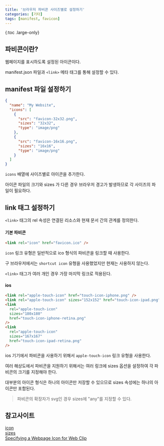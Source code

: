 ```yaml
---
title: '브라우저 파비콘 사이즈별로 설정하기'
categories: [기타]
tags: [manifest, favicon]
---
```


{:toc .large-only}

## 파비콘이란?

웹페이지를 표시하도록 설정된 아이콘이다.

manifest.json 파일과 `<link>` 메타 태그를 통해 설정할 수 있다.

## manifest 파일 설정하기

```json
{
  "name": "My Website",
  "icons": [
    {
      "src": "favicon-32x32.png",
      "sizes": "32x32",
      "type": "image/png"
    },
    {
      "src": "favicon-16x16.png",
      "sizes": "16x16",
      "type": "image/png"
    }
  ]
}
```

`icons` 배열에 사이즈별로 아이콘을 추가한다.

아이콘 파일의 크기와 sizes 가 다른 경우 브라우저 경고가 발생하므로 각 사이즈의 파일이 필요하다.

## link 태그 설정하기

`<link>` 태그의 rel 속성은 연결된 리소스와 현재 문서 간의 관계를 정의한다.

#### 기본 파비콘

```html
<link rel="icon" href="favicon.ico" />
```

`icon` 링크 유형은 일반적으로 ico 형식의 파비콘을 링크할 때 사용한다.

구 브라우저에서는 `shortcut icon` 유형을 사용했었지만 현재는 사용하지 않는다.

`<link>` 태그가 여러 개인 경우 가장 마지막 링크로 적용된다.

#### ios

```html
<link rel="apple-touch-icon" href="touch-icon-iphone.png" />
<link rel="apple-touch-icon" sizes="152x152" href="touch-icon-ipad.png" />
<link
  rel="apple-touch-icon"
  sizes="180x180"
  href="touch-icon-iphone-retina.png"
/>
<link
  rel="apple-touch-icon"
  sizes="167x167"
  href="touch-icon-ipad-retina.png"
/>
```

ios 기기에서 파비콘을 사용하기 위해서 `apple-touch-icon` 링크 유형을 사용한다.

여러 해상도에서 파비콘을 지원하기 위해서는 여러 링크에 sizes 옵션을 설정하여 각 파비콘의 크기를 지정해야 한다.

대부분의 아이콘 형식은 하나의 아이콘만 저장할 수 있으므로 sizes 속성에는 하나의 아이콘만 포함된다.

> 파비콘의 확장자가 svg인 경우 sizes에 "any"를 지정할 수 있다.

## 참고사이트

[icon](https://developer.mozilla.org/en-US/docs/Web/HTML/Attributes/rel#icon)<br/>
[sizes](https://developer.mozilla.org/en-US/docs/Web/HTML/Element/link#sizes)<br/>
[Specifying a Webpage Icon for Web Clip](https://developer.apple.com/library/archive/documentation/AppleApplications/Reference/SafariWebContent/ConfiguringWebApplications/ConfiguringWebApplications.html#//apple_ref/doc/uid/TP40002051-CH3-SW4)
